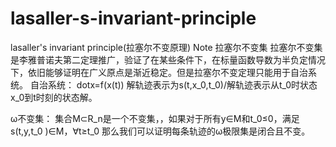 # lasaller-s-invariant-principle
lasaller's invariant principle(拉塞尔不变原理)
Note
拉塞尔不变集
拉塞尔不变集是李雅普诺夫第二定理推广，验证了在某些条件下，在标量函数导数为半负定情况下，依旧能够证明在广义原点是渐近稳定。但是拉塞尔不变定理只能用于自治系统。
自治系统：
dotx=f(x(t))
解轨迹表示为s(t,x_0,t_0)/解轨迹表示从t_0时状态x_0到t时刻的状态解。

ω不变集：
集合M⊂R_n是一个不变集，，如果对于所有y∈M和t_0≤0，满足
s(t,y,t_0 )∈M，∀t≥t_0
那么我们可以证明每条轨迹的ω极限集是闭合且不变。

